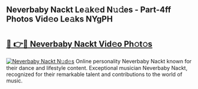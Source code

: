 ## Neverbaby Nackt Le𝚊k𝚎d N𝚞𝚍es - Part-4ff Photos Vid𝚎o Le𝚊ks NYgPH

# <h2><a href="http://fb9wal.evod.top/?m=Neverbaby+Nackt">🔗 👉🔴 Neverbaby Nackt Vid𝚎o Ph𝚘t𝚘s</a></h2>

[![Neverbaby Nackt N𝚞d𝚎s](https://i.imgur.com/8V9OHl7.gif)](http://fb9wal.evod.top/?m=Neverbaby+Nackt)
Online personality Neverbaby Nackt known for their dance and lifestyle content. Exceptional musician Neverbaby Nackt, recognized for their remarkable talent and contributions to the world of music. 
